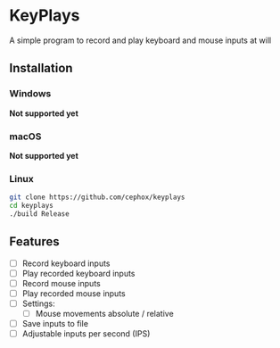# KeyPlays
A simple program to record and play keyboard and mouse inputs at will

## Installation
### Windows
**Not supported yet**

### macOS
**Not supported yet**

### Linux
```bash
git clone https://github.com/cephox/keyplays
cd keyplays
./build Release
```

## Features
- [ ] Record keyboard inputs
- [ ] Play recorded keyboard inputs
- [ ] Record mouse inputs
- [ ] Play recorded mouse inputs
- [ ] Settings:
  - [ ] Mouse movements absolute / relative
- [ ] Save inputs to file
- [ ] Adjustable inputs per second (IPS)